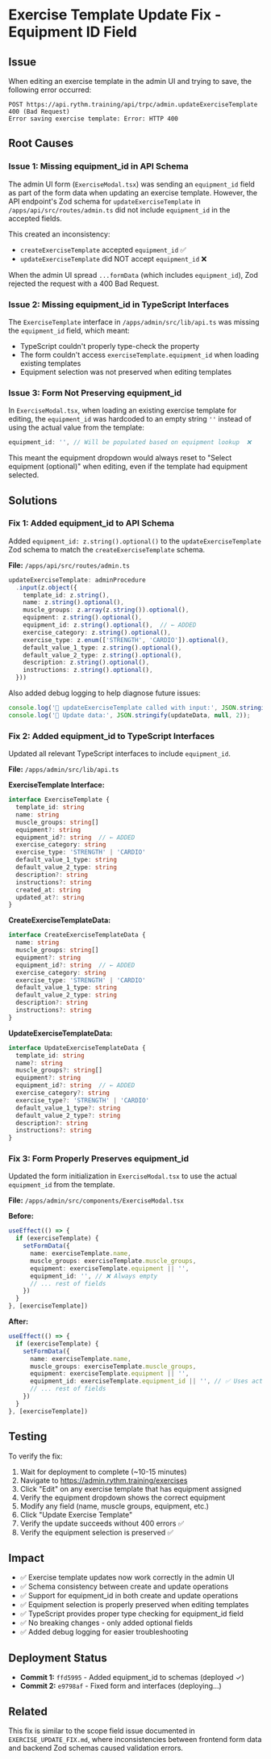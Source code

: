 # Exercise Template Update Fix - Equipment ID Field

## Issue
When editing an exercise template in the admin UI and trying to save, the following error occurred:
```
POST https://api.rythm.training/api/trpc/admin.updateExerciseTemplate 400 (Bad Request)
Error saving exercise template: Error: HTTP 400
```

## Root Causes

### Issue 1: Missing equipment_id in API Schema
The admin UI form (`ExerciseModal.tsx`) was sending an `equipment_id` field as part of the form data when updating an exercise template. However, the API endpoint's Zod schema for `updateExerciseTemplate` in `/apps/api/src/routes/admin.ts` did not include `equipment_id` in the accepted fields.

This created an inconsistency:
- `createExerciseTemplate` accepted `equipment_id` ✅
- `updateExerciseTemplate` did NOT accept `equipment_id` ❌

When the admin UI spread `...formData` (which includes `equipment_id`), Zod rejected the request with a 400 Bad Request.

### Issue 2: Missing equipment_id in TypeScript Interfaces
The `ExerciseTemplate` interface in `/apps/admin/src/lib/api.ts` was missing the `equipment_id` field, which meant:
- TypeScript couldn't properly type-check the property
- The form couldn't access `exerciseTemplate.equipment_id` when loading existing templates
- Equipment selection was not preserved when editing templates

### Issue 3: Form Not Preserving equipment_id
In `ExerciseModal.tsx`, when loading an existing exercise template for editing, the `equipment_id` was hardcoded to an empty string `''` instead of using the actual value from the template:
```typescript
equipment_id: '', // Will be populated based on equipment lookup  ❌
```

This meant the equipment dropdown would always reset to "Select equipment (optional)" when editing, even if the template had equipment selected.

## Solutions

### Fix 1: Added equipment_id to API Schema
Added `equipment_id: z.string().optional()` to the `updateExerciseTemplate` Zod schema to match the `createExerciseTemplate` schema.

**File:** `/apps/api/src/routes/admin.ts`

```typescript
updateExerciseTemplate: adminProcedure
  .input(z.object({
    template_id: z.string(),
    name: z.string().optional(),
    muscle_groups: z.array(z.string()).optional(),
    equipment: z.string().optional(),
    equipment_id: z.string().optional(),  // ← ADDED
    exercise_category: z.string().optional(),
    exercise_type: z.enum(['STRENGTH', 'CARDIO']).optional(),
    default_value_1_type: z.string().optional(),
    default_value_2_type: z.string().optional(),
    description: z.string().optional(),
    instructions: z.string().optional(),
  }))
```

Also added debug logging to help diagnose future issues:
```typescript
console.log('🔧 updateExerciseTemplate called with input:', JSON.stringify(input, null, 2));
console.log('📝 Update data:', JSON.stringify(updateData, null, 2));
```

### Fix 2: Added equipment_id to TypeScript Interfaces
Updated all relevant TypeScript interfaces to include `equipment_id`.

**File:** `/apps/admin/src/lib/api.ts`

**ExerciseTemplate Interface:**
```typescript
interface ExerciseTemplate {
  template_id: string
  name: string
  muscle_groups: string[]
  equipment?: string
  equipment_id?: string  // ← ADDED
  exercise_category: string
  exercise_type: 'STRENGTH' | 'CARDIO'
  default_value_1_type: string
  default_value_2_type: string
  description?: string
  instructions?: string
  created_at: string
  updated_at?: string
}
```

**CreateExerciseTemplateData:**
```typescript
interface CreateExerciseTemplateData {
  name: string
  muscle_groups: string[]
  equipment?: string
  equipment_id?: string  // ← ADDED
  exercise_category: string
  exercise_type: 'STRENGTH' | 'CARDIO'
  default_value_1_type: string
  default_value_2_type: string
  description?: string
  instructions?: string
}
```

**UpdateExerciseTemplateData:**
```typescript
interface UpdateExerciseTemplateData {
  template_id: string
  name?: string
  muscle_groups?: string[]
  equipment?: string
  equipment_id?: string  // ← ADDED
  exercise_category?: string
  exercise_type?: 'STRENGTH' | 'CARDIO'
  default_value_1_type?: string
  default_value_2_type?: string
  description?: string
  instructions?: string
}
```

### Fix 3: Form Properly Preserves equipment_id
Updated the form initialization in `ExerciseModal.tsx` to use the actual `equipment_id` from the template.

**File:** `/apps/admin/src/components/ExerciseModal.tsx`

**Before:**
```typescript
useEffect(() => {
  if (exerciseTemplate) {
    setFormData({
      name: exerciseTemplate.name,
      muscle_groups: exerciseTemplate.muscle_groups,
      equipment: exerciseTemplate.equipment || '',
      equipment_id: '', // ❌ Always empty
      // ... rest of fields
    })
  }
}, [exerciseTemplate])
```

**After:**
```typescript
useEffect(() => {
  if (exerciseTemplate) {
    setFormData({
      name: exerciseTemplate.name,
      muscle_groups: exerciseTemplate.muscle_groups,
      equipment: exerciseTemplate.equipment || '',
      equipment_id: exerciseTemplate.equipment_id || '', // ✅ Uses actual value
      // ... rest of fields
    })
  }
}, [exerciseTemplate])
```

## Testing
To verify the fix:
1. Wait for deployment to complete (~10-15 minutes)
2. Navigate to https://admin.rythm.training/exercises
3. Click "Edit" on any exercise template that has equipment assigned
4. Verify the equipment dropdown shows the correct equipment
5. Modify any field (name, muscle groups, equipment, etc.)
6. Click "Update Exercise Template"
7. Verify the update succeeds without 400 errors ✅
8. Verify the equipment selection is preserved ✅

## Impact
- ✅ Exercise template updates now work correctly in the admin UI
- ✅ Schema consistency between create and update operations
- ✅ Support for equipment_id in both create and update operations
- ✅ Equipment selection is properly preserved when editing templates
- ✅ TypeScript provides proper type checking for equipment_id field
- ✅ No breaking changes - only added optional fields
- ✅ Added debug logging for easier troubleshooting

## Deployment Status
- **Commit 1:** `ffd5995` - Added equipment_id to schemas (deployed ✓)
- **Commit 2:** `e9798af` - Fixed form and interfaces (deploying...)

## Related
This fix is similar to the scope field issue documented in `EXERCISE_UPDATE_FIX.md`, where inconsistencies between frontend form data and backend Zod schemas caused validation errors.
